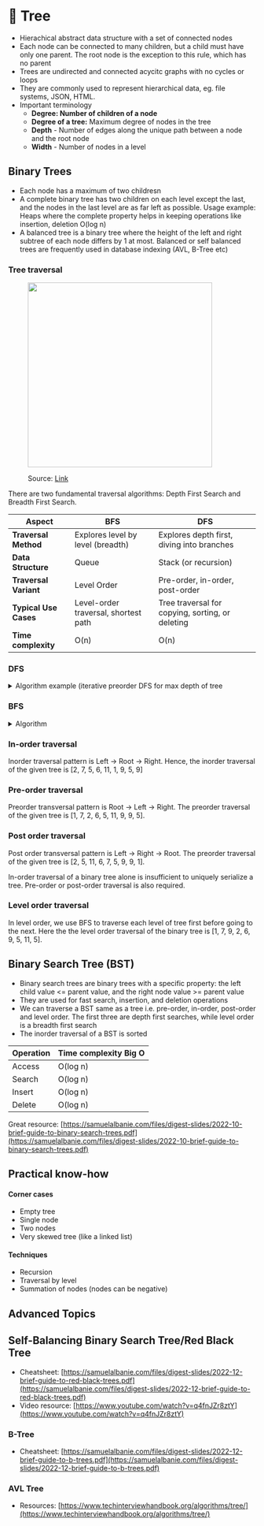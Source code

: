 # 💯 Tree

* Hierachical abstract data structure with a set of connected nodes
* Each node can be connected to many children, but a child must have only one parent. The root node is the exception to this rule, which has no parent
* Trees are undirected and connected acycitc graphs with no cycles or loops
* They are commonly used to represent hierarchical data, eg. file systems, JSON, HTML.
* Important terminology
  * **Degree: Number of children of a node**
  * **Degree of a tree:** Maximum degree of nodes in the tree
  * **Depth** - Number of edges along the unique path between a node and the root node
  * **Width** - Number of nodes in a level

## Binary Trees

* Each node has a maximum of two childresn
* A complete binary tree has two children on each level except the last, and the nodes in the last level are as far left as possible. Usage example: Heaps where the complete property helps in keeping operations like insertion, deletion O(log n)&#x20;
* A balanced tree is a binary tree where the height of the left and right subtree of each node differs by 1 at most. Balanced or self balanced trees are frequently used in database indexing (AVL, B-Tree etc)

### Tree traversal

<figure><img src="../.gitbook/assets/Screenshot 2024-09-21 at 6.46.52 PM.png" alt="" width="375"><figcaption><p>Source: <a href="https://www.techinterviewhandbook.org/algorithms/tree/">Link</a></p></figcaption></figure>

There are two fundamental traversal algorithms: Depth First Search and Breadth First Search.&#x20;

| Aspect                | BFS                                  | DFS                                              |
| --------------------- | ------------------------------------ | ------------------------------------------------ |
| **Traversal Method**  | Explores level by level (breadth)    | Explores depth first, diving into branches       |
| **Data Structure**    | Queue                                | Stack (or recursion)                             |
| **Traversal Variant** | Level Order                          | Pre-order, in-order, post-order                  |
| **Typical Use Cases** | Level-order traversal, shortest path | Tree traversal for copying, sorting, or deleting |
| **Time complexity**   | O(n)                                 | O(n)                                             |

### DFS

<details>

<summary>Algorithm example (iterative preorder DFS for max depth of tree</summary>

{% code overflow="wrap" %}
```python
class Solution:
    '''
    Solution: Use a queue to perform DFS iteratively (preorder)
    TC: O(n) where n is number of nodes
    SC: O(h) where h is height of tree
    '''
    def maxDepth(self, root: Optional[TreeNode]) -> int:
        if root is None:
            return 0

        stack = [[root, 1]]
        res = 1
        while stack:
            node, depth = stack.pop()
            res = max(res, depth)

            if node.left:
                stack.append([node.left, depth+1])

            if node.right:
                stack.append([node.right, depth+1])

        return res
```
{% endcode %}

</details>

### BFS

<details>

<summary>Algorithm</summary>

The following is a basic algorithm for level order traversal.

{% code overflow="wrap" %}
```python
from collections import deque

class Solution:
    '''
    Solution: Use a queue to perform BFS iteratively
    TC: O(n) where n is number of nodes
    SC: O(h) where h is height of tree
    '''
    def levelOrder(self, root: Optional[TreeNode]) -> List[List[int]]:
        if root is None:
            return []

        queue = deque()
        queue.append(root)
        res = []

        while queue:
            level = []
            for _ in range(len(queue)): # this calculates the length of the queue at the beginning
                node = queue.popleft()
                level.append(node.val)
                # add the left and right children of node
                if node.left:
                    queue.append(node.left)
                if node.right:
                    queue.append(node.right)

            res.append(level)
                    
        return res
```
{% endcode %}

</details>

### In-order traversal

Inorder traversal pattern is Left -> Root -> Right. Hence, the inorder traversal of the given tree is \[2, 7, 5, 6, 11, 1, 9, 5, 9]

### Pre-order traversal

Preorder transversal pattern is Root -> Left -> Right. The preorder traversal of the given tree is \[1, 7, 2, 6, 5, 11, 9, 9, 5].

### Post order traversal

Post order transversal pattern is Left -> Right -> Root. The preorder traversal of the given tree is \[2, 5, 11, 6, 7, 5, 9, 9, 1].&#x20;

In-order traversal of a binary tree alone is insufficient to uniquely serialize a tree. Pre-order or post-order traversal is also required.

### Level order traversal

In level order, we use BFS to traverse each level of tree first before going to the next. Here the the level order traversal of the binary tree is \[1, 7, 9, 2, 6, 9, 5, 11, 5].

## Binary Search Tree (BST)

* Binary search trees are binary trees with a specific property: the left child value <=  parent value, and the right node value >= parent value
* They are used for fast search, insertion, and deletion operations
* We can traverse a BST same as a tree i.e. pre-order, in-order, post-order and level order. The first three are depth first searches, while level order is a breadth first search
* The inorder traversal of a BST is sorted

| Operation | Time complexity Big O |
| --------- | --------------------- |
| Access    | O(log n)              |
| Search    | O(log n)              |
| Insert    | O(log n)              |
| Delete    | O(log n)              |

Great resource: [https://samuelalbanie.com/files/digest-slides/2022-10-brief-guide-to-binary-search-trees.pdf](https://samuelalbanie.com/files/digest-slides/2022-10-brief-guide-to-binary-search-trees.pdf)

## Practical know-how

#### Corner cases

* Empty tree
* Single node
* Two nodes
* Very skewed tree (like a linked list)

#### Techniques

* Recursion
* Traversal by level
* Summation of nodes (nodes can be negative)

## Advanced Topics

## Self-Balancing Binary Search Tree/Red Black Tree

* Cheatsheet: [https://samuelalbanie.com/files/digest-slides/2022-12-brief-guide-to-red-black-trees.pdf](https://samuelalbanie.com/files/digest-slides/2022-12-brief-guide-to-red-black-trees.pdf)
* Video resource: [https://www.youtube.com/watch?v=q4fnJZr8ztY](https://www.youtube.com/watch?v=q4fnJZr8ztY)

### B-Tree

* Cheatsheet: [https://samuelalbanie.com/files/digest-slides/2022-12-brief-guide-to-b-trees.pdf](https://samuelalbanie.com/files/digest-slides/2022-12-brief-guide-to-b-trees.pdf)

### AVL Tree

* Resources: [https://www.techinterviewhandbook.org/algorithms/tree/](https://www.techinterviewhandbook.org/algorithms/tree/)
